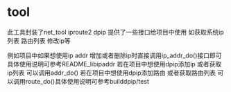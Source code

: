 # tool
此工具封装了net_tool iproute2 dpip 提供了一些接口给项目中使用 如获取系统ip列表 路由列表 修改ip等

例如项目中如果想使用ip addr 增加或者删除ip时直接调用ip_addr_do()接口即可 具体使用说明可参考README_libipaddr
若在项目中想使用dpip添加ip 或者获取ip列表 可以调用addr_do()
若在项目中想使用dpip添加路由 或者获取路由列表 可以调用route_do()具体使用说明可参考builddpip/test
